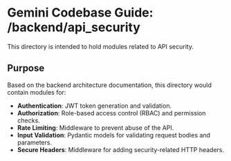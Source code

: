 # Gemini Codebase Guide: /backend/api_security

This directory is intended to hold modules related to API security.

## Purpose

Based on the backend architecture documentation, this directory would contain modules for:

- **Authentication**: JWT token generation and validation.
- **Authorization**: Role-based access control (RBAC) and permission checks.
- **Rate Limiting**: Middleware to prevent abuse of the API.
- **Input Validation**: Pydantic models for validating request bodies and parameters.
- **Secure Headers**: Middleware for adding security-related HTTP headers.
